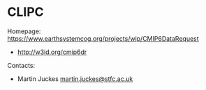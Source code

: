 CLIPC
=====

Homepage: https://www.earthsystemcog.org/projects/wip/CMIP6DataRequest
* http://w3id.org/cmip6dr 


Contacts:
* Martin Juckes <martin.juckes@stfc.ac.uk>
